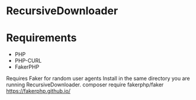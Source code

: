 # RecursiveDownloader

# Requirements
+ PHP
+ PHP-CURL
+ FakerPHP

Requires Faker for random user agents
Install in the same directory you are running RecursiveDownloader.
composer require fakerphp/faker
https://fakerphp.github.io/

